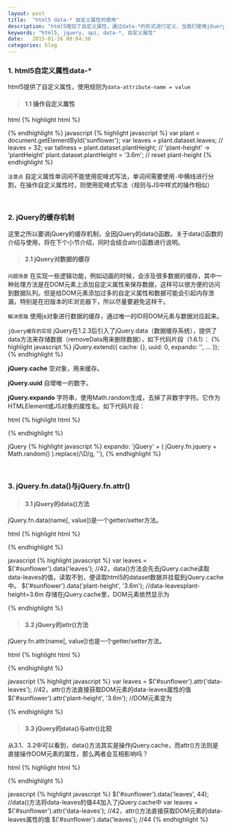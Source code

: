 ```yaml
---
layout: post
title:  "html5 data-* 自定义属性的使用"
description: "html5增加了自定义属性，通过data-*的形式进行定义，当我们使用jQuery的API去操作自定义属性的时候需要区分data()与attr()。"
keywords: "html5, jquery, api, data-*, 自定义属性"
date:   2015-01-26 00:04:30
categories: blog
---
```


### 1. html5自定义属性data-*

html5提供了自定义属性，使用规则为`data-attribute-name = value`

>#### 1.1 操作自定义属性

html
{% highlight html %}
<p id="sunflower" data-leaves="32" data-plant-height="2.0m"></p>
{% endhighlight %}
javascript
{% highlight javascript %}
var plant = document.getElementById('sunflower');
var leaves = plant.dataset.leaves; // leaves = 32;
var tallness = plant.dataset.plantHeight; // 'plant-height' -> 'plantHeight'
plant.dataset.plantHeight = '3.6m'; // reset plant-height
{% endhighlight %}

`注意点` 自定义属性单词间不能使用驼峰式写法，单词间需要使用`-`中横线进行分割，在操作自定义属性时，则使用驼峰式写法（规则与JS中样式的操作相似）

<br/>

### 2. jQuery的缓存机制

这里之所以要讲jQuery的缓存机制，全因jQuery的data()函数。关于data()函数的介绍与使用，将在下个小节介绍，同时会结合attr()函数进行说明。

>#### 2.1 jQuery对数据的缓存

`问题场景` 在实现一些逻辑功能，例如动画的时候，会涉及很多数据的缓存，其中一种处理方法是在DOM元素上添加自定义属性来保存数据，这样可以很方便的访问到数据队列。但是给DOM元素添加过多的自定义属性和数据可能会引起内存泄漏，特别是在旧版本的IE浏览器下，所以尽量要避免这样干。

`解决思路` 使用js对象进行数据的缓存，通过唯一的ID将DOM元素与数据对应起来。

`jQuery缓存的实现` jQuery在1.2.3后引入了jQuery.data（数据缓存系统），提供了data方法来存储数据（removeData用来删除数据），如下代码片段（1.6.1）：
{% highlight javascript %}
jQuery.extend({
    cache: {},
    uuid: 0,
    expando: '',
    ...
});
{% endhighlight %}

__jQuery.cache__ 空对象，用来缓存。

__jQuery.uuid__ 自增唯一的数字。

__jQuery.expando__ 字符串，使用Math.random生成，去掉了非数字字符。它作为HTMLElement或JS对象的属性名。如下代码片段：

html
{% highlight html %}
<p id="sunflower" jQuery1502102101></p>
{% endhighlight %}

jQuery
{% highlight javascript %}
expando: 'jQuery' + ( jQuery.fn.jquery + Math.random() ).replace(/\D/g, ''),
{% endhighlight %}

<br/>

### 3. jQuery.fn.data()与jQuery.fn.attr()

>#### 3.1 jQuery的data()方法

jQuery.fn.data(name[, value])是一个getter/setter方法。

html
{% highlight html %}
<p id="sunflower" data-leaves="42"></p>
{% endhighlight %}

javascript
{% highlight javascript %}
var leaves = $('#sunflower').data('leaves'); //42，data()方法会先去jQuery.cache读取data-leaves的值，读取不到，便读取html5的dataset数据并挂载到jQuery.cache中。
$('#sunflower').data('plant-height', '3.6m'); //data-leavesplant-height=3.6m 存储在jQuery.cache里，DOM元素依然显示为<p id="sunflower" data-leaves="42"></p>
{% endhighlight %}

>#### 3.2 jQuery的attr()方法

jQuery.fn.attr(name[, value])也是一个getter/setter方法。

html
{% highlight html %}
<p id="sunflower" data-leaves="42"></p>
{% endhighlight %}

javascript
{% highlight javascript %}
var leaves = $('#sunflower').attr('data-leaves'); //42，attr()方法直接获取DOM元素的data-leaves属性的值
$('#sunflower').attr('plant-height', '3.6m'); //DOM元素变为<p id="sunflower" data-leaves="42" data-plant-height="3.6m"></p>
{% endhighlight %}

>#### 3.3 jQuery的data()与attr()比较

从3.1、3.2中可以看到，data()方法其实是操作jQuery.cache，而attr()方法则是直接操作DOM元素的属性，那么两者会互相影响吗？

html
{% highlight html %}
<p id="sunflower" data-leaves="42"></p>
{% endhighlight %}

javascript
{% highlight javascript %}
$('#sunflower').data('leaves', 44);	//data()方法将data-leaves的值44加入了jQuery.cache中
var leaves = $('#sunflower').attr('data-leaves'); //42，attr()方法直接获取DOM元素的data-leaves属性的值
$('#sunflower').data('leaves'); //44
{% endhighlight %}
